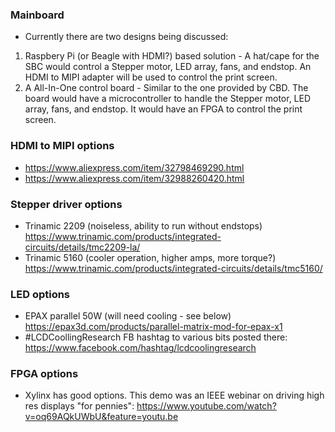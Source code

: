 ### Mainboard
- Currently there are two designs being discussed:
1. Raspbery Pi (or Beagle with HDMI?) based solution - A hat/cape for the SBC would control a Stepper motor, LED array, fans, and endstop. 
An HDMI to MIPI adapter will be used to control the print screen.
2. A All-In-One control board - Similar to the one provided by CBD. The board would have a microcontroller to handle the 
Stepper motor, LED array, fans, and endstop. It would have an FPGA to control the print screen.

### HDMI to MIPI options
- https://www.aliexpress.com/item/32798469290.html
- https://www.aliexpress.com/item/32988260420.html

### Stepper driver options
- Trinamic 2209 (noiseless, ability to run without endstops)
https://www.trinamic.com/products/integrated-circuits/details/tmc2209-la/
- Trinamic 5160 (cooler operation, higher amps, more torque?)
https://www.trinamic.com/products/integrated-circuits/details/tmc5160/

### LED options
- EPAX parallel 50W (will need cooling - see below)
https://epax3d.com/products/parallel-matrix-mod-for-epax-x1
- #LCDCoollingResearch FB hashtag to various bits posted there:
https://www.facebook.com/hashtag/lcdcoolingresearch

### FPGA options
- Xylinx has good options.  This demo was an IEEE webinar on driving high res displays "for pennies":
https://www.youtube.com/watch?v=oq69AQkUWbU&feature=youtu.be
